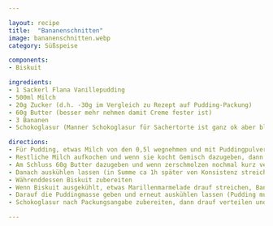 ```yaml
---

layout: recipe
title:  "Bananenschnitten"
image: bananenschnitten.webp
category: Süßspeise

components:
- Biskuit

ingredients:
- 1 Sackerl Flana Vanillepudding
- 500ml Milch
- 20g Zucker (d.h. -30g im Vergleich zu Rezept auf Pudding-Packung)
- 60g Butter (besser mehr nehmen damit Creme fester ist)
- 3 Bananen
- Schokoglasur (Manner Schokoglasur für Sachertorte ist ganz ok aber bleibt weich, besser Manner Schokoblock testen)

directions:
- Für Pudding, etwas Milch von den 0,5l wegnehmen und mit Puddingpulver und 20g Zucker vermischen
- Restliche Milch aufkochen und wenn sie kocht Gemisch dazugeben, dann ca 1min kochen lassen während man umrührt
- Am Schluss 60g Butter dazugeben und wenn zerschmolzen nochmal kurz verrühren
- Danach auskühlen lassen (in Summe ca 1h später von Konsistenz streichbar aber recht fest)
- Währenddessen Biskuit zubereiten
- Wenn Biskuit ausgekühlt, etwas Marillenmarmelade drauf streichen, Bananen in Scheiben schneiden (quer ist einfacher) und darauf verteilen
- Darauf die Puddingmasse geben und erneut auskühlen lassen (Pudding muss stocken also ca 1h)
- Schokoglasur nach Packungsangabe zubereiten, dann drauf verteilen und abkühlen lassen bis die Glasur fest ist

---
```

